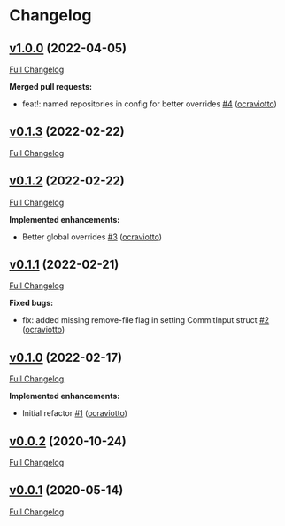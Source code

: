 # Changelog

## [v1.0.0](https://github.com/ocraviotto/yaml-updater/tree/v1.0.0) (2022-04-05)

[Full Changelog](https://github.com/ocraviotto/yaml-updater/compare/v0.1.3...v1.0.0)

**Merged pull requests:**

- feat!: named repositories in config for better overrides [\#4](https://github.com/ocraviotto/yaml-updater/pull/4) ([ocraviotto](https://github.com/ocraviotto))

## [v0.1.3](https://github.com/ocraviotto/yaml-updater/tree/v0.1.3) (2022-02-22)

[Full Changelog](https://github.com/ocraviotto/yaml-updater/compare/v0.1.2...v0.1.3)

## [v0.1.2](https://github.com/ocraviotto/yaml-updater/tree/v0.1.2) (2022-02-22)

[Full Changelog](https://github.com/ocraviotto/yaml-updater/compare/v0.1.1...v0.1.2)

**Implemented enhancements:**

- Better global overrides [\#3](https://github.com/ocraviotto/yaml-updater/pull/3) ([ocraviotto](https://github.com/ocraviotto))

## [v0.1.1](https://github.com/ocraviotto/yaml-updater/tree/v0.1.1) (2022-02-21)

[Full Changelog](https://github.com/ocraviotto/yaml-updater/compare/v0.1.0...v0.1.1)

**Fixed bugs:**

- fix: added missing remove-file flag in setting CommitInput struct [\#2](https://github.com/ocraviotto/yaml-updater/pull/2) ([ocraviotto](https://github.com/ocraviotto))

## [v0.1.0](https://github.com/ocraviotto/yaml-updater/tree/v0.1.0) (2022-02-17)

[Full Changelog](https://github.com/ocraviotto/yaml-updater/compare/v0.0.2...v0.1.0)

**Implemented enhancements:**

- Initial refactor [\#1](https://github.com/ocraviotto/yaml-updater/pull/1) ([ocraviotto](https://github.com/ocraviotto))

## [v0.0.2](https://github.com/ocraviotto/yaml-updater/tree/v0.0.2) (2020-10-24)

[Full Changelog](https://github.com/ocraviotto/yaml-updater/compare/v0.0.1...v0.0.2)

## [v0.0.1](https://github.com/ocraviotto/yaml-updater/tree/v0.0.1) (2020-05-14)

[Full Changelog](https://github.com/ocraviotto/yaml-updater/compare/c34c542b9adcfdab574225f64a1d2e66ff45a639...v0.0.1)

